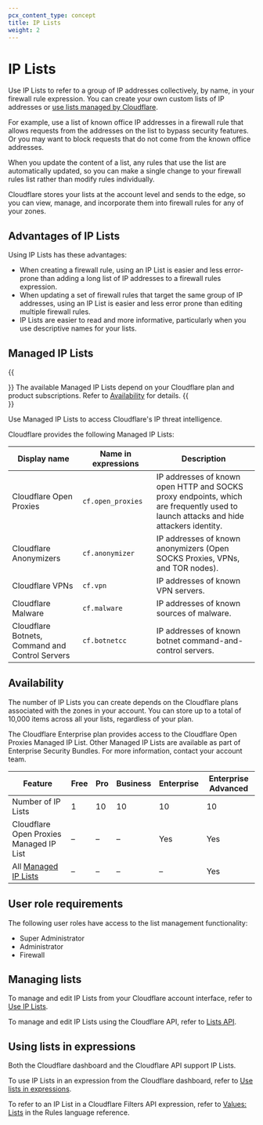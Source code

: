 ```yaml
---
pcx_content_type: concept
title: IP Lists
weight: 2
---
```


# IP Lists

Use IP Lists to refer to a group of IP addresses collectively, by name, in your firewall rule expression. You can create your own custom lists of IP addresses or [use lists managed by Cloudflare](#managed-ip-lists).

For example, use a list of known office IP addresses in a firewall rule that allows requests from the addresses on the list to bypass security features. Or you may want to block requests that do not come from the known office addresses.

When you update the content of a list, any rules that use the list are automatically updated, so you can make a single change to your firewall rules list rather than modify rules individually.

Cloudflare stores your lists at the account level and sends to the edge, so you can view, manage, and incorporate them into firewall rules for any of your zones.

## Advantages of IP Lists

Using IP Lists has these advantages:

- When creating a firewall rule, using an IP List is easier and less error-prone than adding a long list of IP addresses to a firewall rules expression.
- When updating a set of firewall rules that target the same group of IP addresses, using an IP List is easier and less error prone than editing multiple firewall rules.
- IP Lists are easier to read and more informative, particularly when you use descriptive names for your lists.

## Managed IP Lists

{{<Aside type="note">}}
The available Managed IP Lists depend on your Cloudflare plan and product subscriptions. Refer to [Availability](#availability) for details.
{{</Aside>}}

Use Managed IP Lists to access Cloudflare's IP threat intelligence.

Cloudflare provides the following Managed IP Lists:

<table>
  <thead>
    <tr>
      <th>Display name</th>
      <th style="width: 30%">Name in expressions</th>
      <th>Description</th>
    </tr>
  </thead>
  <tbody>
    <tr>
      <td>Cloudflare Open Proxies</td>
      <td><code>cf.open_proxies</code></td>
      <td>IP addresses of known open HTTP and SOCKS proxy endpoints, which are frequently used to launch attacks and hide attackers identity.</td>
    </tr>
    <tr>
      <td>Cloudflare Anonymizers</td>
      <td><code>cf.anonymizer</code></td>
      <td>IP addresses of known anonymizers (Open SOCKS Proxies, VPNs, and TOR nodes).</td>
    </tr>
    <tr>
      <td>Cloudflare VPNs</td>
      <td><code>cf.vpn</code></td>
      <td>IP addresses of known VPN servers.</td>
    </tr>
    <tr>
      <td>Cloudflare Malware</td>
      <td><code>cf.malware</code></td>
      <td>IP addresses of known sources of malware.</td>
    </tr>
    <tr>
      <td>Cloudflare Botnets, Command and Control Servers</td>
      <td><code>cf.botnetcc</code></td>
      <td>IP addresses of known botnet command-and-control servers.</td>
    </tr>
  </tbody>
</table>

## Availability

The number of IP Lists you can create depends on the Cloudflare plans associated with the zones in your account. You can store up to a total of 10,000 items across all your lists, regardless of your plan.

The Cloudflare Enterprise plan provides access to the Cloudflare Open Proxies Managed IP List. Other Managed IP Lists are available as part of Enterprise Security Bundles. For more information, contact your account team.

Feature                                   | Free | Pro | Business | Enterprise | Enterprise Advanced
------------------------------------------|------|-----|----------|------------|--------------------
Number of IP Lists                        | 1    | 10  | 10       | 10         | 10
Cloudflare Open Proxies Managed IP List   | –    | –   | –        | Yes        | Yes
All [Managed IP Lists](#managed-ip-lists) | –    | –   | –        | –          | Yes

## User role requirements

The following user roles have access to the list management functionality:

- Super Administrator
- Administrator
- Firewall

## Managing lists

To manage and edit IP Lists from your Cloudflare account interface, refer to [Use IP Lists](/firewall/cf-dashboard/rules-lists/).

To manage and edit IP Lists using the Cloudflare API, refer to [Lists API](/firewall/api/cf-lists/).

## Using lists in expressions

Both the Cloudflare dashboard and the Cloudflare API support IP Lists.

To use IP Lists in an expression from the Cloudflare dashboard, refer to [Use lists in expressions](/firewall/cf-dashboard/rules-lists/use-lists-in-expressions/).

To refer to an IP List in a Cloudflare Filters API expression, refer to [Values: Lists](/ruleset-engine/rules-language/values/#lists) in the Rules language reference.
